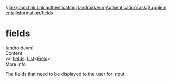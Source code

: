 //[link](../../../index.md)/[com.tink.link.authentication](../../index.md)/[[androidJvm]AuthenticationTask](../index.md)/[SupplementalInformation](index.md)/[fields](fields.md)



# fields  
[androidJvm]  
Content  
val [fields](fields.md): [List](https://kotlinlang.org/api/latest/jvm/stdlib/kotlin.collections/-list/index.html)<[Field](../../../com.tink.model.misc/[android-jvm]-field/index.md)>  
More info  


The fields that need to be displayed to the user for input

  



